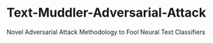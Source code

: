 # Text-Muddler-Adversarial-Attack
Novel Adversarial Attack Methodology to Fool Neural Text Classifiers
